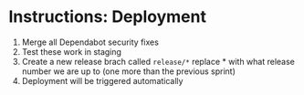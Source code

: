 # Instructions: Deployment
1. Merge all Dependabot security fixes
2. Test these work in staging
3. Create a new release brach called `release/*` replace * with what release number we are up to (one more than the previous sprint)
4. Deployment will be triggered automatically
